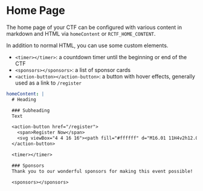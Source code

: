 # Home Page

The home page of your CTF can be configured with various content in markdown and HTML via `homeContent` or `RCTF_HOME_CONTENT`.

In addition to normal HTML, you can use some custom elements.

* `<timer></timer>`: a countdown timer until the beginning or end of the CTF
* `<sponsors></sponsors>`: a list of sponsor cards
* `<action-button></action-button>`: a button with hover effects, generally used as a link to `/register`

```yaml
homeContent: |
  # Heading

  ### Subheading
  Text

  <action-button href="/register">
    <span>Register Now</span>
    <svg viewBox="4 4 16 16"><path fill="#ffffff" d="M16.01 11H4v2h12.01v3L20 12l-3.99-4z"></path></svg>
  </action-button>

  <timer></timer>

  ### Sponsors
  Thank you to our wonderful sponsors for making this event possible!

  <sponsors></sponsors>
```
